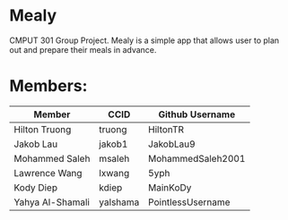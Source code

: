 # Mealy
CMPUT 301 Group Project.
Mealy is a simple app that allows user to plan out and prepare their meals in advance.

# Members:

| Member  | CCID | Github Username |
| ------------- | ------------- | ------------- | 
| Hilton Truong | truong  | HiltonTR |
| Jakob Lau | jakob1 | JakobLau9 |
| Mohammed Saleh| msaleh | MohammedSaleh2001 |
| Lawrence Wang | lxwang | 5yph |
| Kody Diep|kdiep | MainKoDy |
| Yahya Al-Shamali | yalshama | PointlessUsername |

